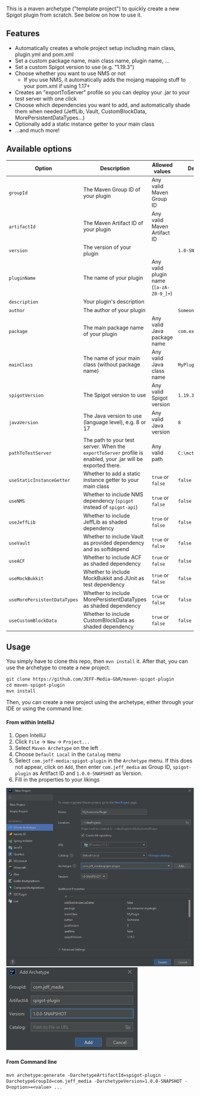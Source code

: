 This is a maven archetype ("template project") to quickly create a new Spigot plugin from scratch. See below on how to use it.

## Features

- Automatically creates a whole project setup including main class, plugin.yml and pom.xml
- Set a custom package name, main class name, plugin name, ...
- Set a custom Spigot version to use (e.g. "1.19.3")
- Choose whether you want to use NMS or not
    - If you use NMS, it automatically adds the mojang mapping stuff to your pom.xml if using 1.17+
- Creates an "exportToServer" profile so you can deploy your .jar to your test server with one click
- Choose which dependencies you want to add, and automatically shade them when needed (JeffLib, Vault, CustomBlockData,
  MorePersistentDataTypes...)
- Optionally add a static instance getter to your main class
- ...and much more!

## Available options

| Option                   | Description                                                                                                           | Allowed values                          | Default value          |
|--------------------------|-----------------------------------------------------------------------------------------------------------------------|-----------------------------------------|------------------------|
| `groupId`                | The Maven Group ID of your plugin                                                                                     | Any valid Maven Group ID                |                        |
| `artifactId`             | The Maven Artifact ID of your plugin                                                                                  | Any valid Maven Artifact ID             |                        |
| `version`                | The version of your plugin                                                                                            |                                         | `1.0-SNAPSHOT`         |
| `pluginName`             | The name of your plugin                                                                                               | Any valid plugin name (`[a-zA-Z0-9_]+`) |                        |
| `description`            | Your plugin's description                                                                                             |                                         |                        |
| `author`                 | The author of your plugin                                                                                             |                                         | `Someone`              |
| `package`                | The main package name of your plugin                                                                                  | Any valid Java package name             | `com.example.myplugin` |
| `mainClass`              | The name of your main class (without package name)                                                                    | Any valid Java class name               | `MyPlugin`             |
| `spigotVersion`          | The Spigot version to use                                                                                             | Any valid Spigot version                | `1.19.3`                 |
| `javaVersion`            | The Java version to use (language level), e.g. 8 or 17                                                                | Any valid Java version                  | `8`                      |
| `pathToTestServer`       | The path to your test server. When the `exportToServer` profile is enabled, your .jar will be exported there.         | Any valid path                          | `C:\mctest\plugins`    |
| `useStaticInstanceGetter` | Whether to add a static instance getter to your main class                                                            | `true` or `false`                       | `false`                |
| `useNMS`                 | Whether to include NMS dependency (`spigot` instead of `spigot-api`)                                                  | `true` or `false`                       | `false`                |
| `useJeffLib`             | Whether to include JeffLib as shaded dependency                                                                       | `true` or `false`                       | `false`                |
| `useVault`               | Whether to include Vault as provided dependency and as softdepend                                                     | `true` or `false`                       | `false`           |
| `useACF`                 | Whether to include ACF as shaded dependency                                                                           | `true` or `false`                       | `false`                |
| `useMockBukkit`          | Whether to include MockBukkit and JUnit as test dependency                                                            | `true` or `false`                       | `false`                |
| `useMorePersistentDataTypes` | Whether to include MorePersistentDataTypes as shaded dependency                                                       | `true` or `false`                       | `false`                |
| `useCustomBlockData`     | Whether to include CustomBlockData as shaded dependency                                                               | `true` or `false`                       | `false`                |


## Usage

You simply have to clone this repo, then `mvn install` it. After that, you can use the archetype to create a new
project.

```shell
git clone https://github.com/JEFF-Media-GbR/maven-spigot-plugin
cd maven-spigot-plugin
mvn install
```

Then, you can create a new project using the archetype, either through your IDE or using the command line:

#### From within IntelliJ

1. Open IntelliJ
2. Click `File` -> `New` -> `Project...`
3. Select `Maven Archetype` on the left
4. Choose `Default Local` in the `Catalog` menu
5. Select `com.jeff-media:spigot-plugin` in the `Archetype` menu. If this does not appear, click on `Add`, then enter `com.jeff_media` as Group ID, `spigot-plugin` as Artifact ID and `1.0.0-SNAPSHOT` as Version.
6. Fill in the properties to your likings

![img.png](img.png)
![img_1.png](img_1.png)

#### From Command line

```shell
mvn archetype:generate -DarchetypeArtifactId=spigot-plugin -DarchetypeGroupId=com.jeff_media -DarchetypeVersion=1.0.0-SNAPSHOT -D<option>=<value> ...
```